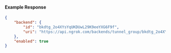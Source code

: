 <!-- Code generated for API Clients. DO NOT EDIT. -->

#### Example Response

```json
{
	"backend": {
		"id": "bkdtg_2o4XYsYqUKDUwL29K9eeYXG6F9f",
		"uri": "https://api.ngrok.com/backends/tunnel_group/bkdtg_2o4XYsYqUKDUwL29K9eeYXG6F9f"
	},
	"enabled": true
}
```
